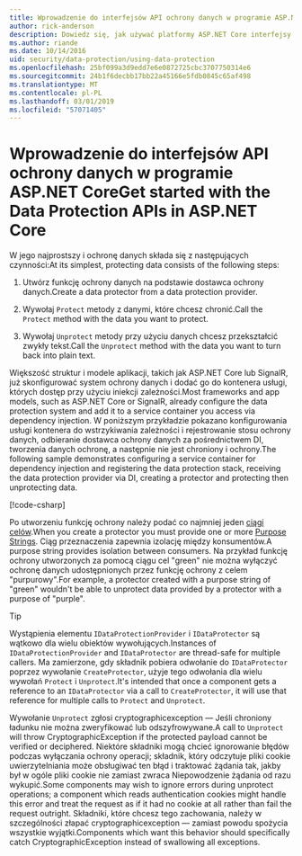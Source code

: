 ```yaml
---
title: Wprowadzenie do interfejsów API ochrony danych w programie ASP.NET Core
author: rick-anderson
description: Dowiedz się, jak używać platformy ASP.NET Core interfejsy API ochrony danych do ochrony i wyłączenie ochrony danych w aplikacji.
ms.author: riande
ms.date: 10/14/2016
uid: security/data-protection/using-data-protection
ms.openlocfilehash: 25bf099a3d9edd7e6e0872725cbc3707750314e6
ms.sourcegitcommit: 24b1f6decbb17bb22a45166e5fdb0845c65af498
ms.translationtype: MT
ms.contentlocale: pl-PL
ms.lasthandoff: 03/01/2019
ms.locfileid: "57071405"
---
```

# <a name="get-started-with-the-data-protection-apis-in-aspnet-core"></a><span data-ttu-id="c72a1-103">Wprowadzenie do interfejsów API ochrony danych w programie ASP.NET Core</span><span class="sxs-lookup"><span data-stu-id="c72a1-103">Get started with the Data Protection APIs in ASP.NET Core</span></span>

<a name="security-data-protection-getting-started"></a>

<span data-ttu-id="c72a1-104">W jego najprostszy i ochronę danych składa się z następujących czynności:</span><span class="sxs-lookup"><span data-stu-id="c72a1-104">At its simplest, protecting data consists of the following steps:</span></span>

1. <span data-ttu-id="c72a1-105">Utwórz funkcję ochrony danych na podstawie dostawca ochrony danych.</span><span class="sxs-lookup"><span data-stu-id="c72a1-105">Create a data protector from a data protection provider.</span></span>

2. <span data-ttu-id="c72a1-106">Wywołaj `Protect` metody z danymi, które chcesz chronić.</span><span class="sxs-lookup"><span data-stu-id="c72a1-106">Call the `Protect` method with the data you want to protect.</span></span>

3. <span data-ttu-id="c72a1-107">Wywołaj `Unprotect` metody przy użyciu danych chcesz przekształcić zwykły tekst.</span><span class="sxs-lookup"><span data-stu-id="c72a1-107">Call the `Unprotect` method with the data you want to turn back into plain text.</span></span>

<span data-ttu-id="c72a1-108">Większość struktur i modele aplikacji, takich jak ASP.NET Core lub SignalR, już skonfigurować system ochrony danych i dodać go do kontenera usługi, których dostęp przy użyciu iniekcji zależności.</span><span class="sxs-lookup"><span data-stu-id="c72a1-108">Most frameworks and app models, such as ASP.NET Core or SignalR, already configure the data protection system and add it to a service container you access via dependency injection.</span></span> <span data-ttu-id="c72a1-109">W poniższym przykładzie pokazano konfigurowania usługi kontenera do wstrzykiwania zależności i rejestrowanie stosu ochrony danych, odbieranie dostawca ochrony danych za pośrednictwem DI, tworzenia danych ochronę, a następnie nie jest chroniony i ochrony.</span><span class="sxs-lookup"><span data-stu-id="c72a1-109">The following sample demonstrates configuring a service container for dependency injection and registering the data protection stack, receiving the data protection provider via DI, creating a protector and protecting then unprotecting data.</span></span>

[!code-csharp[](../../security/data-protection/using-data-protection/samples/protectunprotect.cs?highlight=26,34,35,36,37,38,39,40)]

<span data-ttu-id="c72a1-110">Po utworzeniu funkcję ochrony należy podać co najmniej jeden [ciągi celów](xref:security/data-protection/consumer-apis/purpose-strings).</span><span class="sxs-lookup"><span data-stu-id="c72a1-110">When you create a protector you must provide one or more [Purpose Strings](xref:security/data-protection/consumer-apis/purpose-strings).</span></span> <span data-ttu-id="c72a1-111">Ciąg przeznaczenia zapewnia izolację między konsumentów.</span><span class="sxs-lookup"><span data-stu-id="c72a1-111">A purpose string provides isolation between consumers.</span></span> <span data-ttu-id="c72a1-112">Na przykład funkcję ochrony utworzonych za pomocą ciągu cel "green" nie można wyłączyć ochronę danych udostępnionych przez funkcję ochrony z celem "purpurowy".</span><span class="sxs-lookup"><span data-stu-id="c72a1-112">For example, a protector created with a purpose string of "green" wouldn't be able to unprotect data provided by a protector with a purpose of "purple".</span></span>

>[!TIP]
> <span data-ttu-id="c72a1-113">Wystąpienia elementu `IDataProtectionProvider` i `IDataProtector` są wątkowo dla wielu obiektów wywołujących.</span><span class="sxs-lookup"><span data-stu-id="c72a1-113">Instances of `IDataProtectionProvider` and `IDataProtector` are thread-safe for multiple callers.</span></span> <span data-ttu-id="c72a1-114">Ma zamierzone, gdy składnik pobiera odwołanie do `IDataProtector` poprzez wywołanie `CreateProtector`, użyje tego odwołania dla wielu wywołań `Protect` i `Unprotect`.</span><span class="sxs-lookup"><span data-stu-id="c72a1-114">It's intended that once a component gets a reference to an `IDataProtector` via a call to `CreateProtector`, it will use that reference for multiple calls to `Protect` and `Unprotect`.</span></span>
>
><span data-ttu-id="c72a1-115">Wywołanie `Unprotect` zgłosi cryptographicexception — Jeśli chroniony ładunku nie można zweryfikować lub odszyfrowywane.</span><span class="sxs-lookup"><span data-stu-id="c72a1-115">A call to `Unprotect` will throw CryptographicException if the protected payload cannot be verified or deciphered.</span></span> <span data-ttu-id="c72a1-116">Niektóre składniki mogą chcieć ignorowanie błędów podczas wyłączania ochrony operacji; składnik, który odczytuje pliki cookie uwierzytelniania może obsługiwać ten błąd i traktować żądania tak, jakby był w ogóle pliki cookie nie zamiast zwraca Niepowodzenie żądania od razu wykupić.</span><span class="sxs-lookup"><span data-stu-id="c72a1-116">Some components may wish to ignore errors during unprotect operations; a component which reads authentication cookies might handle this error and treat the request as if it had no cookie at all rather than fail the request outright.</span></span> <span data-ttu-id="c72a1-117">Składniki, które chcesz tego zachowania, należy w szczególności złapać cryptographicexception — zamiast powodu spożycia wszystkie wyjątki.</span><span class="sxs-lookup"><span data-stu-id="c72a1-117">Components which want this behavior should specifically catch CryptographicException instead of swallowing all exceptions.</span></span>
